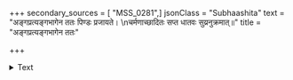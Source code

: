+++
secondary_sources = [ "MSS_0281",]
jsonClass = "Subhaashita"
text = "अङ्गप्रत्यङ्गभागेन ततः पिण्डः प्रजायते।  \nचर्मणाच्छादितः सप्त धातवः सुय्रनुक्रमात्॥"
title = "अङ्गप्रत्यङ्गभागेन ततः"

+++

<details><summary>Text</summary>

अङ्गप्रत्यङ्गभागेन ततः पिण्डः प्रजायते।  
चर्मणाच्छादितः सप्त धातवः सुय्रनुक्रमात्॥
</details>
